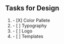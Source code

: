 <h2>Tasks for Design</h2>
<ol>
  <li>
    - [X] Color Pallete
  </li>
  <li>
    - [ ] Typography
  </li>
  <li>
    - [ ] Logo
  </li>
  <li>
    - [ ] Templates
  </li>
</ol>



